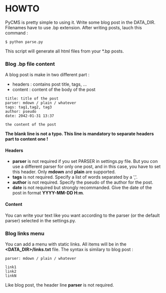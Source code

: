 HOWTO
=====

PyCMS is pretty simple to using it.
Write some blog post in the DATA_DIR. Filenames have to use .bp extension.
After writing posts, lauch this command :

```
$ python parse.py
```

This script will generate all html files from your *.bp posts.

### Blog .bp file content

A blog post is make in two different part :
  * headers : contains post title, tags, ...
  * content : content of the body of the post

```
title: title of the post
parser: mdown / plain / whatever
tags: tag1,tag2, tag3
author: pseudo
date: 2042-01-31 13:37

the content of the post
```

**The blank line is not a typo. This line is mandatory to separate headers part to content one !**

#### Headers

  * **parser** is not required if you set PARSER in settings.py file. But you con use a different parser for only one post, and in this case, you have to set this header. Only **mdown** and **plain** are supported.
  * **tags** is not required. Specify a list of words separated by a ','.
  * **author** is not required. Specify the pseudo of the author for the post.
  * **date** is not required but strongly recommanded. Give the date of the post in format **YYYY-MM-DD H:m**.

#### Content

You can write your text like you want according to the parser (or the default parser) selected in the settings.py.

### Blog links menu

You can add a menu with static links. All items will be in the **<DATA_DIR>/links.txt** file.
The syntax is similary to blog post :

```
parser: mdown / plain / whatever

link1
link2
linkN
```

Like blog post, the header line **parser** is not required.
